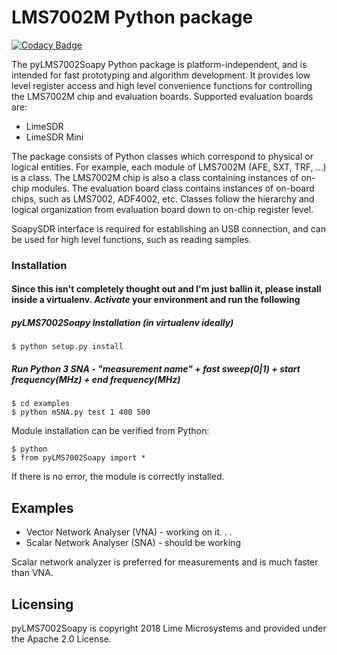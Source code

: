 # LMS7002M Python package
[![Codacy Badge](https://api.codacy.com/project/badge/Grade/6b0720fc5ffd4e3aa3176425f4bb012b)](https://www.codacy.com/app/Psynosaur/pyLMS7002Soapy?utm_source=github.com&amp;utm_medium=referral&amp;utm_content=Psynosaur/pyLMS7002Soapy&amp;utm_campaign=Badge_Grade)

The pyLMS7002Soapy Python package is platform-independent, and is intended for fast prototyping
and algorithm development. It provides low level register access and high level convenience functions
for controlling the LMS7002M chip and evaluation boards. Supported evaluation boards are:

  * LimeSDR
  * LimeSDR Mini

The package consists of Python classes which correspond to physical or logical entities. For
example, each module of LMS7002M (AFE, SXT, TRF, ...) is a class. The LMS7002M chip is also a
class containing instances of on-chip modules. The evaluation board class contains instances of
on-board chips, such as LMS7002, ADF4002, etc. Classes follow the hierarchy and logical
organization from evaluation board down to on-chip register level.

SoapySDR interface is required for establishing an USB connection, and can be used
for high level functions, such as reading samples.

### Installation

#### Since this isn't completely thought out and I'm just ballin it, please install inside a virtualenv. *Activate* your environment and run the following

##### pyLMS7002Soapy Installation (in virtualenv ideally)

    $ python setup.py install
    
##### Run Python 3 SNA - "measurement name" + fast sweep(0|1) + start frequency(MHz) + end frequency(MHz)

    $ cd examples    
    $ python mSNA.py test 1 400 500

Module installation can be verified from Python:

    $ python
    $ from pyLMS7002Soapy import *

If there is no error, the module is correctly installed.

## Examples

  * Vector Network Analyser (VNA) - working on it. . .
  * Scalar Network Analyser (SNA) - should be working

Scalar network analyzer is preferred for measurements and is much faster than VNA.

## Licensing

pyLMS7002Soapy is copyright 2018 Lime Microsystems and provided under the Apache 2.0 License.
